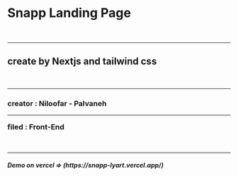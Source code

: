 <h1>Snapp Landing Page</h1>
<br/> 
<hr/>
<h2>create by Nextjs and tailwind css</h2>
<br/> 
<hr/>
<h3>
  creator : Niloofar - Palvaneh
<hr/>
  filed : Front-End
</h3>
<br/> 
<hr/>
<h5>
  Demo on vercel => (https://snapp-lyart.vercel.app/)
</h5>


